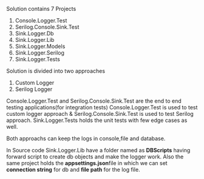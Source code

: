 Solution contains 7 Projects
1. Console.Logger.Test
2. Serilog.Console.Sink.Test
3. Sink.Logger.Db
4. Sink.Logger.Lib
5. Sink.Logger.Models
6. Sink.Logger.Serilog
7. Sink.Logger.Tests
   

Solution is divided into two approaches 
1. Custom Logger
2. Serilog Logger

Console.Logger.Test and Serilog.Console.Sink.Test are the end to end testing applications(for integration tests)
Console.Logger.Test is used to test custom logger approach & Serilog.Console.Sink.Test is used to test Serilog approach.
Sink.Logger.Tests holds the unit tests with few edge cases as well.

Both approachs can keep the logs in console,file and database.

In Source code  Sink.Logger.Lib have a folder named as **DBScripts** having forward script to create db objects and make the logger work.
Also the same project holds the **appsettings.json**file in which we can set **connection string** for db and **file path** for the log file.

